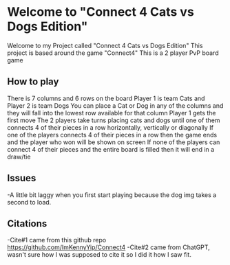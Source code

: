 # Welcome to "Connect 4 Cats vs Dogs Edition"
Welcome to my Project called "Connect 4 Cats vs Dogs Edition"
This project is based around the game "Connect4" 
This is a 2 player PvP board game

## How to play
There is 7 columns and 6 rows on the board
Player 1 is team Cats and Player 2 is team Dogs
You can place a Cat or Dog in any of the columns and they will fall into the lowest row available for that column
Player 1 gets the first move
The 2 players take turns placing cats and dogs until one of them connects 4 of their pieces in a row horizontally, vertically or diagonally
If one of the players connects 4 of their pieces in a row then the game ends and the player who won will be shown on screen
If none of the players can connect 4 of their pieces and the entire board is filled then it will end in a draw/tie

## Issues
-A little bit laggy when you first start playing because the dog img takes a second to load.
## Citations
-Cite#1 came from this github repo https://github.com/ImKennyYip/Connect4
-Cite#2 came from ChatGPT, wasn't sure how I was supposed to cite it so I did it how I saw fit.